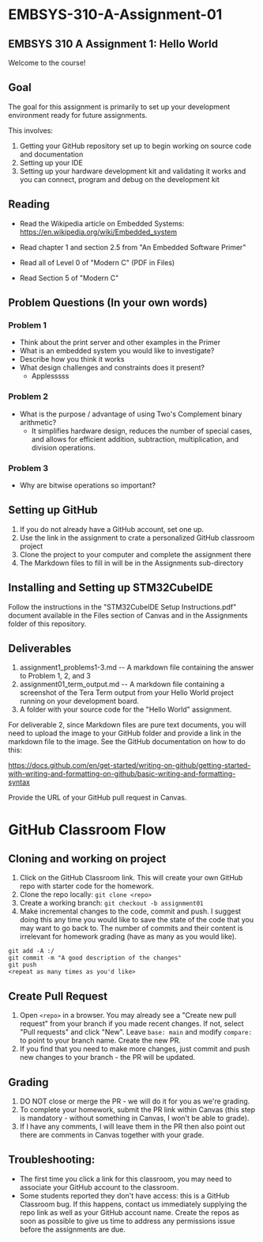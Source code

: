 # EMBSYS-310-A-Assignment-01
## EMBSYS 310 A Assignment 1: Hello World

Welcome to the course! 

## Goal

The goal for this assignment is primarily to set up your development environment ready for future assignments.

This involves:

1.  Getting your GitHub repository set up to begin working on source code and documentation
2.  Setting up your IDE
3.  Setting up your hardware development kit and validating it works and you can connect, program and debug on the development kit

## Reading

-   Read the Wikipedia article on Embedded Systems:
    https://en.wikipedia.org/wiki/Embedded_system

-   Read chapter 1 and section 2.5 from "An Embedded Software Primer"
-   Read all of Level 0 of "Modern C" (PDF in Files)
-   Read Section 5 of "Modern C"

## Problem Questions (In your own words)

### Problem 1

-   Think about the print server and other examples in the Primer
-   What is an embedded system you would like to investigate?
-   Describe how you think it works
-   What design challenges and constraints does it present?
      - Applesssss

### Problem 2

-   What is the purpose / advantage of using Two's Complement binary arithmetic?
      - It simplifies hardware design, reduces the number of special cases, and allows for efficient addition, subtraction, multiplication, and division operations.

### Problem 3

-   Why are bitwise operations so important?

## Setting up GitHub

1.  If you do not already have a GitHub account, set one up.
2.  Use the link in the assignment to crate a personalized GitHub classroom project
3.  Clone the project to your computer and complete the assignment there
4.  The Markdown files to fill in will be in the Assignments sub-directory

## Installing and Setting up STM32CubeIDE

Follow the instructions in the "STM32CubeIDE Setup Instructions.pdf" document available in the Files section of Canvas and in the Assignments folder of this repository.

## Deliverables

1.  assignment1_problems1-3.md -- A markdown file containing the answer to Problem 1, 2, and 3
2.  assignment01_term_output.md -- A markdown file containing a screenshot of the Tera Term output from your Hello World project running on your development board.
3.  A folder with your source code for the "Hello World" assignment.

For deliverable 2, since Markdown files are pure text documents, you will need to upload the image to your GitHub folder and provide a link in the markdown file to the image. See the GitHub documentation on how to do this:

https://docs.github.com/en/get-started/writing-on-github/getting-started-with-writing-and-formatting-on-github/basic-writing-and-formatting-syntax

Provide the URL of your GitHub pull request in Canvas.

# GitHub Classroom Flow
## Cloning and working on project
1. Click on the GitHub Classroom link. This will create your own GitHub repo with starter code for the homework.
2. Clone the repo locally: `git clone <repo>`
3. Create a working branch: `git checkout -b assignment01`
4. Make incremental changes to the code, commit and push. I suggest doing this any time you would like to save the state of the code that you may want to go back to. The number of commits and their content is irrelevant for homework grading (have as many as you would like).
 
```
git add -A :/
git commit -m "A good description of the changes"
git push
<repeat as many times as you'd like>
```

## Create Pull Request
1. Open `<repo>` in a browser. You may already see a "Create new pull request" from your branch if you made recent changes. If not, select "Pull requests" and click "New". Leave `base: main` and modify `compare:` to point to your branch name. Create the new PR.
2. If you find that you need to make more changes, just commit and push new changes to your branch - the PR will be updated.

## Grading
1. DO NOT close or merge the PR - we will do it for you as we're grading.
2. To complete your homework, submit the PR link within Canvas (this step is mandatory - without something in Canvas, I won't be able to grade).
3. If I have any comments, I will leave them in the PR then also point out there are comments in Canvas together with your grade.

## Troubleshooting:
- The first time you click a link for this classroom, you may need to associate your GitHub account to the classroom.
- Some students reported they don't have access: this is a GitHub Classroom bug. If this happens, contact us immediately supplying the repo link as well as your GitHub account name. Create the repos as soon as possible to give us time to address any permissions issue before the assignments are due.
